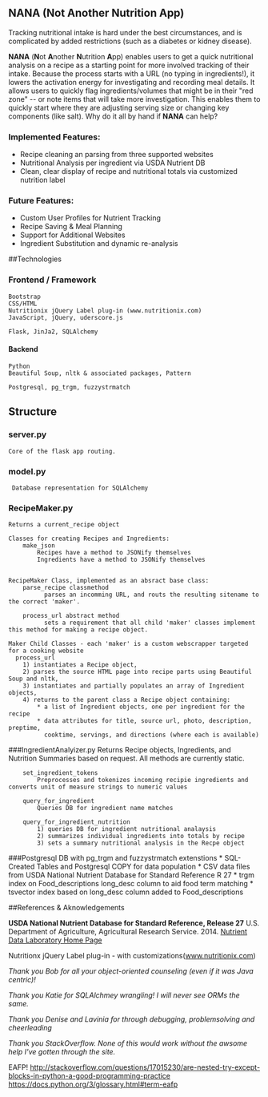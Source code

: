 ## NANA (Not Another Nutrition App)

Tracking nutritional intake is hard under the best circumstances, and is complicated by added restrictions (such as a diabetes or kidney disease).

**NANA** (**N**ot **A**nother **N**utrition **A**pp) enables users to get a quick nutritional analysis on a recipe as a starting point for more involved tracking of their intake.  Because the process starts with a URL (no typing in ingredients!), it lowers the activation energy for investigating and recording meal details.  It allows users to quickly flag ingredients/volumes that might be in their "red zone" -- or note items that will take more investigation.  This enables them to quickly start where they are adjusting serving size or changing key components (like salt).  Why do it all by hand if **NANA** can help?

### Implemented Features:

- Recipe cleaning an parsing from three supported websites
- Nutritional Analysis per ingredient via USDA Nutrient DB
- Clean, clear display of recipe and nutritional totals via customized nutrition label

### Future Features:
- Custom User Profiles for Nutrient Tracking
- Recipe Saving & Meal Planning
- Support for Additional Websites
- Ingredient Substitution and dynamic re-analysis

##Technologies
### Frontend / Framework
    Bootstrap
    CSS/HTML
    Nutritionix jQuery Label plug-in (www.nutritionix.com)
    JavaScript, jQuery, uderscore.js
    
    Flask, JinJa2, SQLAlchemy

#### Backend
	Python
	Beautiful Soup, nltk & associated packages, Pattern

	Postgresql, pg_trgm, fuzzystrmatch
	
## Structure
### server.py
    Core of the flask app routing.

### model.py
     Database representation for SQLAlchemy


### RecipeMaker.py
    Returns a current_recipe object

    Classes for creating Recipes and Ingredients:
        make_json
    	    Recipes have a method to JSONify themselves
    	    Ingredients have a method to JSONify themselves


    RecipeMaker Class, implemented as an absract base class:
	    parse_recipe classmethod
		      parses an incomming URL, and routs the resulting sitename to the correct 'maker'.  
	
	    process_url abstract method
		      sets a requirement that all child 'maker' classes implement this method for making a recipe object.

    Maker Child Classes - each 'maker' is a custom webscrapper targeted for a cooking website
      process_url
	    1) instantiates a Recipe object, 
	    2) parses the source HTML page into recipe parts using Beautiful Soup and nltk, 
	    3) instantiates and partially populates an array of Ingredient objects, 
	    4) returns to the parent class a Recipe object containing: 
	        * a list of Ingredient objects, one per ingredient for the recipe
	        * data attributes for title, source url, photo, description, preptime, 
	          cooktime, servings, and directions (where each is available)


###IngredientAnalyizer.py
    Returns Recipe objects, Ingredients, and Nutrition Summaries based on request.
    All methods are currently static.
  
	  	set_ingredient_tokens
	  		Preprocesses and tokenizes incoming recipie ingredients and converts unit of measure strings to numeric values
	  	
	  	query_for_ingredient
	  		Queries DB for ingredient name matches
	  	
	  	query_for_ingredient_nutrition
	  		1) queries DB for ingredient nutritional analaysis
	  		2) summarizes individual ingredients into totals by recipe
	  		3) sets a summary nutritional analysis in the Recpe object


###Postgresql DB with pg_trgm and fuzzystrmatch extenstions
  	* SQL-Created Tables and Postgresql COPY for data population
  	* CSV data files from USDA National Nutrient Database for Standard Reference R 27
  	* trgm index on Food_descriptions long_desc column to aid food term matching
  	* tsvector index based on long_desc column added to Food_descriptions 


##References & Aknowledgements

**USDA National Nutrient Database for Standard Reference, Release 27** 
U.S. Department of Agriculture, Agricultural Research Service. 2014.
[Nutrient Data Laboratory Home Page](http://www.ars.usda.gov/nutrientdata)

Nutritionx jQuery Label plug-in - with customizations(www.nutritionix.com)

*Thank you Bob for all your object-oriented counseling (even if it was Java centric)!*

*Thank you Katie for SQLAlchmey wrangling!  I will never see ORMs the same.*

*Thank you Denise and Lavinia for through debugging, problemsolving and cheerleading*

*Thank you StackOverflow.  None of this would work without the awsome help I've gotten through the site.*

EAFP! 
http://stackoverflow.com/questions/17015230/are-nested-try-except-blocks-in-python-a-good-programming-practice
https://docs.python.org/3/glossary.html#term-eafp


